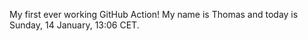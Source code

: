 My first ever working GitHub Action!
My name is Thomas and today is Sunday, 14 January, 13:06 CET. 

